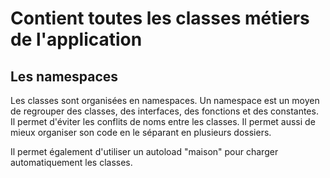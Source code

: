 # Contient toutes les classes métiers de l'application

## Les namespaces

Les classes sont organisées en namespaces. Un namespace est un moyen de regrouper des classes, des interfaces, des fonctions et des constantes. Il permet d'éviter les conflits de noms entre les classes. Il permet aussi de mieux organiser son code en le séparant en plusieurs dossiers.

Il permet également d'utiliser un autoload "maison" pour charger automatiquement les classes.